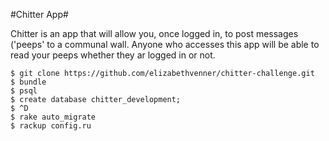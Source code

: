 #Chitter App#

Chitter is an app that will allow you, once logged in, to post messages ('peeps' to a communal wall.
Anyone who accesses this app will be able to read your peeps whether they ar logged in or not.

```
$ git clone https://github.com/elizabethvenner/chitter-challenge.git
$ bundle
$ psql
$ create database chitter_development;
$ ^D
$ rake auto_migrate
$ rackup config.ru
```
